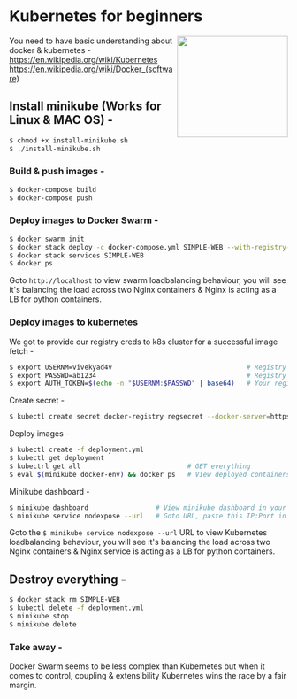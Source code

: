 # Kubernetes for beginners

<a href="https://github.com/vivekyad4v?tab=followers"><img align="right" width="200" height="183" src="https://s3.amazonaws.com/github/ribbons/forkme_left_green_007200.png" /></a>

You need to have basic understanding about docker & kubernetes -
https://en.wikipedia.org/wiki/Kubernetes  
https://en.wikipedia.org/wiki/Docker_(software)

## Install minikube (Works for Linux & MAC OS) - 

```sh
$ chmod +x install-minikube.sh
$ ./install-minikube.sh
```

### Build & push images -

```sh
$ docker-compose build
$ docker-compose push
```

### Deploy images to Docker Swarm - 

```sh
$ docker swarm init
$ docker stack deploy -c docker-compose.yml SIMPLE-WEB --with-registry-auth
$ docker stack services SIMPLE-WEB
$ docker ps 
```

Goto `http://localhost` to view swarm loadbalancing behaviour, you will see it's balancing the load across two Nginx containers & Nginx is acting as a LB for python containers.

### Deploy images to kubernetes 

We got to provide our registry creds to k8s cluster for a successful image fetch - 

```sh
$ export USERNM=vivekyad4v                                  # Registry username
$ export PASSWD=ab1234                                      # Registry passowrd
$ export AUTH_TOKEN=$(echo -n "$USERNM:$PASSWD" | base64)   # Your registry auth token
```

Create secret -

```sh
$ kubectl create secret docker-registry regsecret --docker-server=https://index.docker.io/v1/ --docker-username=$USERNM --docker-password=$PASSWD --docker-email=vivekyad4v@gmail.com
```

Deploy images - 

```sh
$ kubectl create -f deployment.yml
$ kubectl get deployment                     
$ kubectrl get all                           # GET everything
$ eval $(minikube docker-env) && docker ps   # View deployed containers
```

Minikube dashboard - 

```sh
$ minikube dashboard                 # View minikube dashboard in your browser
$ minikube service nodexpose --url   # Goto URL, paste this IP:Port in your browser 
```

Goto the `$ minikube service nodexpose --url` URL to view Kubernetes loadbalancing behaviour, you will see it's balancing the load across two Nginx containers & Nginx service is acting as a LB for python containers.


## Destroy everything -

```sh
$ docker stack rm SIMPLE-WEB
$ kubectl delete -f deployment.yml
$ minikube stop
$ minikube delete
```

### Take away -

Docker Swarm seems to be less complex than Kubernetes but when it comes to control, coupling & extensibility Kubernetes wins the race by a fair margin.


